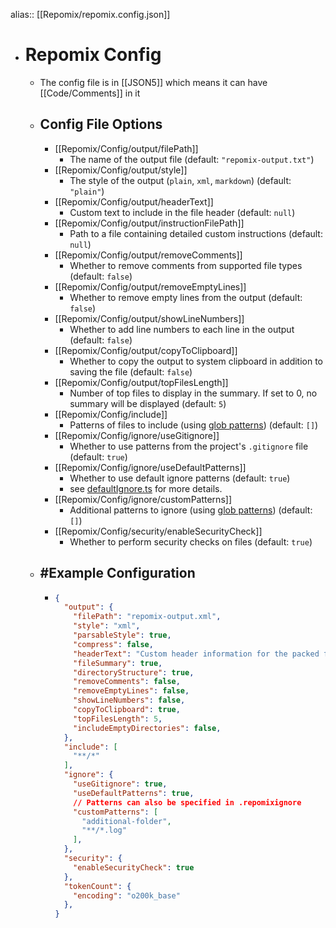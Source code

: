 alias:: [[Repomix/repomix.config.json]]

- # Repomix Config
	- The config file is in [[JSON5]] which means it can have [[Code/Comments]] in it
	- ## Config File Options
		- [[Repomix/Config/output/filePath]]
			- The name of the output file (default: `"repomix-output.txt"`)
		- [[Repomix/Config/output/style]]
			- The style of the output (`plain`, `xml`, `markdown`) (default: `"plain"`)
		- [[Repomix/Config/output/headerText]]
			- Custom text to include in the file header (default: `null`)
		- [[Repomix/Config/output/instructionFilePath]]
			- Path to a file containing detailed custom instructions (default: `null`)
		- [[Repomix/Config/output/removeComments]]
			- Whether to remove comments from supported file types (default: `false`)
		- [[Repomix/Config/output/removeEmptyLines]]
			- Whether to remove empty lines from the output (default: `false`)
		- [[Repomix/Config/output/showLineNumbers]]
			- Whether to add line numbers to each line in the output (default: `false`)
		- [[Repomix/Config/output/copyToClipboard]]
			- Whether to copy the output to system clipboard in addition to saving the file (default: `false`)
		- [[Repomix/Config/output/topFilesLength]]
			- Number of top files to display in the summary. If set to 0, no summary will be displayed (default: `5`)
		- [[Repomix/Config/include]]
			- Patterns of files to include (using [glob patterns](https://github.com/mrmlnc/fast-glob?tab=readme-ov-file#pattern-syntax)) (default: `[]`)
		- [[Repomix/Config/ignore/useGitignore]]
			- Whether to use patterns from the project's `.gitignore` file (default: `true`)
		- [[Repomix/Config/ignore/useDefaultPatterns]]
			- Whether to use default ignore patterns (default: `true`)
			- see [defaultIgnore.ts](https://github.com/yamadashy/repomix/blob/main/src/config/defaultIgnore.ts) for more details.
		- [[Repomix/Config/ignore/customPatterns]]
			- Additional patterns to ignore (using [glob patterns](https://github.com/mrmlnc/fast-glob?tab=readme-ov-file#pattern-syntax)) (default: `[]`)
		- [[Repomix/Config/security/enableSecurityCheck]]
			- Whether to perform security checks on files (default: `true`)
	- ## #Example Configuration
		- ~~~json
		  {
		    "output": {
		      "filePath": "repomix-output.xml",
		      "style": "xml",
		      "parsableStyle": true,
		      "compress": false,
		      "headerText": "Custom header information for the packed file.",
		      "fileSummary": true,
		      "directoryStructure": true,
		      "removeComments": false,
		      "removeEmptyLines": false,
		      "showLineNumbers": false,
		      "copyToClipboard": true,
		      "topFilesLength": 5,
		      "includeEmptyDirectories": false,
		    },
		    "include": [
		      "**/*"
		    ],
		    "ignore": {
		      "useGitignore": true,
		      "useDefaultPatterns": true,
		      // Patterns can also be specified in .repomixignore
		      "customPatterns": [
		        "additional-folder",
		        "**/*.log"
		      ],
		    },
		    "security": {
		      "enableSecurityCheck": true
		    },
		    "tokenCount": {
		      "encoding": "o200k_base"
		    },
		  }
		  ~~~